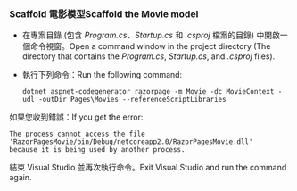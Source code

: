 <a name="scaffold"></a>
### <a name="scaffold-the-movie-model"></a><span data-ttu-id="ef2dd-101">Scaffold 電影模型</span><span class="sxs-lookup"><span data-stu-id="ef2dd-101">Scaffold the Movie model</span></span>

* <span data-ttu-id="ef2dd-102">在專案目錄 (包含 *Program.cs*、*Startup.cs* 和 *.csproj* 檔案的目錄) 中開啟一個命令視窗。</span><span class="sxs-lookup"><span data-stu-id="ef2dd-102">Open a command window in the project directory (The directory that contains the *Program.cs*, *Startup.cs*, and *.csproj* files).</span></span>
* <span data-ttu-id="ef2dd-103">執行下列命令：</span><span class="sxs-lookup"><span data-stu-id="ef2dd-103">Run the following command:</span></span>

  ```console
  dotnet aspnet-codegenerator razorpage -m Movie -dc MovieContext -udl -outDir Pages\Movies --referenceScriptLibraries
  ```

<span data-ttu-id="ef2dd-104">如果您收到錯誤：</span><span class="sxs-lookup"><span data-stu-id="ef2dd-104">If you get the error:</span></span>
  ```
  The process cannot access the file 
 'RazorPagesMovie/bin/Debug/netcoreapp2.0/RazorPagesMovie.dll' 
  because it is being used by another process.
  ```

<span data-ttu-id="ef2dd-105">結束 Visual Studio 並再次執行命令。</span><span class="sxs-lookup"><span data-stu-id="ef2dd-105">Exit Visual Studio and run the command again.</span></span>